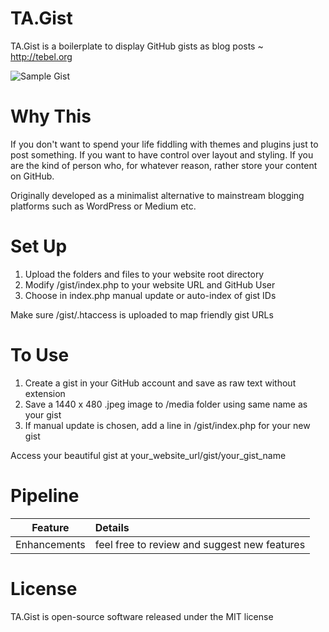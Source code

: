 # TA.Gist
TA.Gist is a boilerplate to display GitHub gists as blog posts ~ http://tebel.org

![Sample Gist](https://github.com/tebelorg/TA.Gist/raw/master/media/sample_raw_text_gist.jpeg)

# Why This
If you don't want to spend your life fiddling with themes and plugins just to post something. If you want to have control over layout and styling. If you are the kind of person who, for whatever reason, rather store your content on GitHub.

Originally developed as a minimalist alternative to mainstream blogging platforms such as WordPress or Medium etc.

# Set Up
1. Upload the folders and files to your website root directory
2. Modify /gist/index.php to your website URL and GitHub User
3. Choose in index.php manual update or auto-index of gist IDs

Make sure /gist/.htaccess is uploaded to map friendly gist URLs

# To Use
1. Create a gist in your GitHub account and save as raw text without extension
2. Save a 1440 x 480 .jpeg image to /media folder using same name as your gist
3. If manual update is chosen, add a line in /gist/index.php for your new gist

Access your beautiful gist at your_website_url/gist/your_gist_name

# Pipeline
Feature|Details
:-----:|:------
Enhancements|feel free to review and suggest new features

# License
TA.Gist is open-source software released under the MIT license
